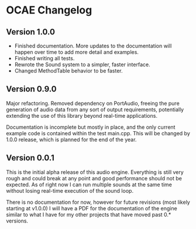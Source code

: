 # OCAE Changelog

## Version 1.0.0

* Finished documentation. More updates to the documentation will happen over time to add more detail and examples.
* Finished writing all tests.
* Rewrote the Sound system to a simpler, faster interface.
* Changed MethodTable behavior to be faster.

## Version 0.9.0

Major refactoring. Removed dependency on PortAudio, freeing the pure generation of audio data from any sort of output requirements, potentially extending the use of this library beyond real-time applications.

Documentation is incomplete but mostly in place, and the only current example code is contained within the test main.cpp. This will be changed by 1.0.0 release, which is planned for the end of the year.

## Version 0.0.1

This is the initial alpha release of this audio engine. Everything is still very rough and could break at any point and good performance should not be expected. As of right now I can run multiple sounds at the same time without losing real-time execution of the sound loop.

There is no documentation for now, however for future revisions (most likely starting at v1.0.0) I will have a PDF for the documentation of the engine similar to what I have for my other projects that have moved past 0.* versions.
